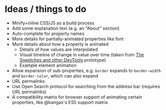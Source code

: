 # Ideas / things to do

* Minify+inline CSS/JS as a build process
* Add some explanation text (e.g. an "About" section)
* Auto-complete for property names
* More details for partially-animated properties like font
* More details about _how_ a property is animated
    * Details of how values are interpolated
    * Visual timeline of change in value over time (taken from [The Sneetches and other DevTools](https://shoehornwithteeth.com/ramblings/2014/08/the-sneetches-and-other-devtools/) prototype)
    * Example element animation
* Allow expansion of sub-properties, e.g. `border` expands to `border-width` and `border-color`, which can also expand
* URL permalinks
* Use Open Search protocol for searching from the address bar (requires URL permalinks)
* A compatibility matrix for browser support of animating certain properties, like @kangax's ES5 support matrix.
